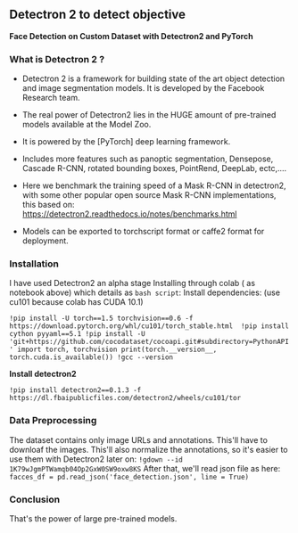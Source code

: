 ## Detectron 2 to detect objective

__Face Detection on Custom Dataset with Detectron2 and PyTorch__


### What is Detectron 2 ?

* Detectron 2 is a framework for building state of the art object detection and image segmentation models. It is developed by the Facebook Research team.

* The real power of Detectron2 lies in the HUGE amount of pre-trained models available at the Model Zoo.

* It is powered by the [PyTorch] deep learning framework.

* Includes more features such as panoptic segmentation, Densepose, Cascade R-CNN, rotated bounding boxes, PointRend, DeepLab, ectc,....

* Here we benchmark the training speed of a Mask R-CNN in detectron2, with some other popular open source Mask R-CNN implementations, this based on: https://detectron2.readthedocs.io/notes/benchmarks.html

* Models can be exported to torchscript format or caffe2 format for deployment.

### Installation
I have used Detectron2 an alpha stage
Installing through colab ( as notebook above) which details as `bash script`:
Install dependencies: (use cu101 because colab has CUDA 10.1)

`!pip install -U torch==1.5 torchvision==0.6 -f https://download.pytorch.org/whl/cu101/torch_stable.html 
!pip install cython pyyaml==5.1
!pip install -U 'git+https://github.com/cocodataset/cocoapi.git#subdirectory=PythonAPI'
import torch, torchvision
print(torch.__version__, torch.cuda.is_available())
!gcc --version`

__Install detectron2__

`!pip install detectron2==0.1.3 -f https://dl.fbaipublicfiles.com/detectron2/wheels/cu101/tor`

### Data Preprocessing
The dataset contains only image URLs and annotations. This'll have to downloaf the images. This'll also normalize the annotations, so it's easier to use them with Detectron2 later on:
`!gdown --id 1K79wJgmPTWamqb04Op2GxW0SW9oxw8KS`
After that, we'll read json file as here:
`facces_df = pd.read_json('face_detection.json', line = True)`

### Conclusion
That's the power of large pre-trained models.




